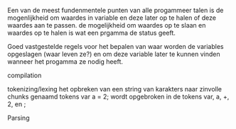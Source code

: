 Een van de meest fundenmentele punten van alle progammeer talen is de mogenlijkheid om waardes in variable en deze later op te halen of deze waardes aan te passen. de mogelijkheid om waardes op te slaan en waardes op te halen is wat een prgamma de status geeft.

Goed vastgestelde regels voor het bepalen van waar worden de variables opgeslagen (waar leven ze?) en om deze variable later te kunnen vinden wanneer het progamma ze nodig heeft.

compilation

  tokenizing/lexing 
    het opbreken van een string van karakters naar zinvolle chunks genaamd tokens
    var a = 2; wordt opgebroken in de tokens var, a, +, 2, en ;

  Parsing
    
